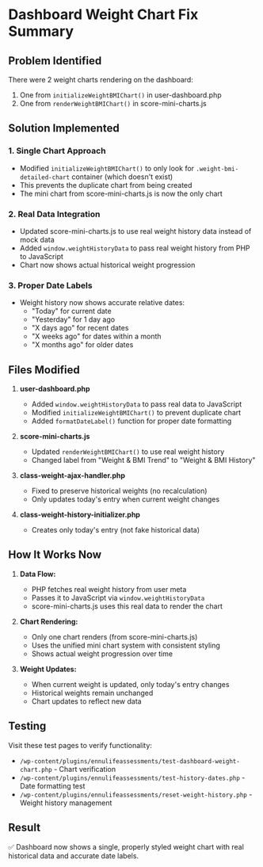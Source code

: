 # Dashboard Weight Chart Fix Summary

## Problem Identified
There were 2 weight charts rendering on the dashboard:
1. One from `initializeWeightBMIChart()` in user-dashboard.php
2. One from `renderWeightBMIChart()` in score-mini-charts.js

## Solution Implemented

### 1. Single Chart Approach
- Modified `initializeWeightBMIChart()` to only look for `.weight-bmi-detailed-chart` container (which doesn't exist)
- This prevents the duplicate chart from being created
- The mini chart from score-mini-charts.js is now the only chart

### 2. Real Data Integration
- Updated score-mini-charts.js to use real weight history data instead of mock data
- Added `window.weightHistoryData` to pass real weight history from PHP to JavaScript
- Chart now shows actual historical weight progression

### 3. Proper Date Labels
- Weight history now shows accurate relative dates:
  - "Today" for current date
  - "Yesterday" for 1 day ago
  - "X days ago" for recent dates
  - "X weeks ago" for dates within a month
  - "X months ago" for older dates

## Files Modified

1. **user-dashboard.php**
   - Added `window.weightHistoryData` to pass real data to JavaScript
   - Modified `initializeWeightBMIChart()` to prevent duplicate chart
   - Added `formatDateLabel()` function for proper date formatting

2. **score-mini-charts.js**
   - Updated `renderWeightBMIChart()` to use real weight history
   - Changed label from "Weight & BMI Trend" to "Weight & BMI History"

3. **class-weight-ajax-handler.php**
   - Fixed to preserve historical weights (no recalculation)
   - Only updates today's entry when current weight changes

4. **class-weight-history-initializer.php**
   - Creates only today's entry (not fake historical data)

## How It Works Now

1. **Data Flow:**
   - PHP fetches real weight history from user meta
   - Passes it to JavaScript via `window.weightHistoryData`
   - score-mini-charts.js uses this real data to render the chart

2. **Chart Rendering:**
   - Only one chart renders (from score-mini-charts.js)
   - Uses the unified mini chart system with consistent styling
   - Shows actual weight progression over time

3. **Weight Updates:**
   - When current weight is updated, only today's entry changes
   - Historical weights remain unchanged
   - Chart updates to reflect new data

## Testing

Visit these test pages to verify functionality:
- `/wp-content/plugins/ennulifeassessments/test-dashboard-weight-chart.php` - Chart verification
- `/wp-content/plugins/ennulifeassessments/test-history-dates.php` - Date formatting test
- `/wp-content/plugins/ennulifeassessments/reset-weight-history.php` - Weight history management

## Result
✅ Dashboard now shows a single, properly styled weight chart with real historical data and accurate date labels.